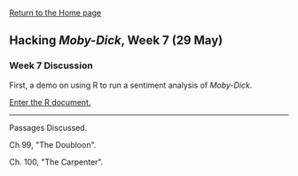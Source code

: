 [Return to the Home page](index.md)

## Hacking *Moby-Dick*, Week 7 (29 May)

### Week 7 Discussion

First, a demo on using R to run a sentiment analysis of *Moby-Dick*.

[Enter the R document.](moby-dick-sentiment.html)

***

Passages Discussed.

Ch 99, "The Doubloon".

Ch. 100, "The Carpenter".
